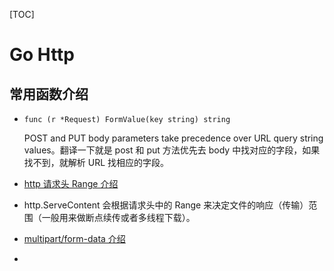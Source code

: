 [TOC]

# Go Http

## 常用函数介绍

- `func (r *Request) FormValue(key string) string`

  POST and PUT body parameters take precedence over URL query string values。翻译一下就是 post 和 put 方法优先去 body 中找对应的字段，如果找不到，就解析 URL 找相应的字段。

- [http 请求头 Range 介绍](https://blog.csdn.net/lv18092081172/article/details/51457525?spm=1001.2101.3001.6650.11&utm_medium=distribute.pc_relevant.none-task-blog-2%7Edefault%7EBlogCommendFromBaidu%7ERate-11.pc_relevant_paycolumn_v3&depth_1-utm_source=distribute.pc_relevant.none-task-blog-2%7Edefault%7EBlogCommendFromBaidu%7ERate-11.pc_relevant_paycolumn_v3&utm_relevant_index=17)

- http.ServeContent 会根据请求头中的 Range 来决定文件的响应（传输）范围（一般用来做断点续传或者多线程下载）。

- [multipart/form-data 介绍](https://www.imooc.com/article/314402)

- 

  
